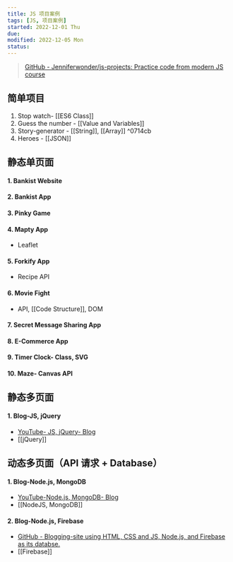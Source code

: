 ```yaml
---
title: JS 项目案例
tags: [JS, 项目案例]
started: 2022-12-01 Thu
due: 
modified: 2022-12-05 Mon
status: 
---
```

>[GitHub - Jenniferwonder/js-projects: Practice code from modern JS course](https://github.com/Jenniferwonder/js-projects)
## 简单项目
1. Stop watch- [[ES6 Class]]
2. Guess the number - [[Value and Variables]]
3. Story-generator - [[String]], [[Array]] ^0714cb
4. Heroes - [[JSON]]
## 静态单页面
#### 1. Bankist Website
#### 2. Bankist App
#### 3. Pinky Game
#### 4. Mapty App
- Leaflet
#### 5. Forkify App
- Recipe API
#### 6. Movie Fight 
- API, [[Code Structure]], DOM 
#### 7. Secret Message Sharing App 
#### 8. E-Commerce App
#### 9. Timer Clock- **Class, SVG** 
#### 10. Maze- Canvas API 
## 静态多页面
#### 1. Blog-JS, jQuery
- [YouTube- JS, jQuery- Blog](https://www.youtube.com/watch?v=gZHjMVE_e10&t=1531s)
- [[jQuery]]
## 动态多页面（API 请求 + Database）
#### 1. Blog-Node.js, MongoDB
- [YouTube-Node.js, MongoDB- Blog](https://www.youtube.com/watch?v=1NrHkjlWVhM&list=RDCMUCFbNIlppjAuEX4znoulh0Cw&start_radio=1&t=138s)
- [[NodeJS, MongoDB]]
#### 2. Blog-Node.js, Firebase
- [GitHub - Blogging-site using HTML, CSS and JS, Node.js, and Firebase as its databse.](https://github.com/kunaal438/blogging-site)
- [[Firebase]]
